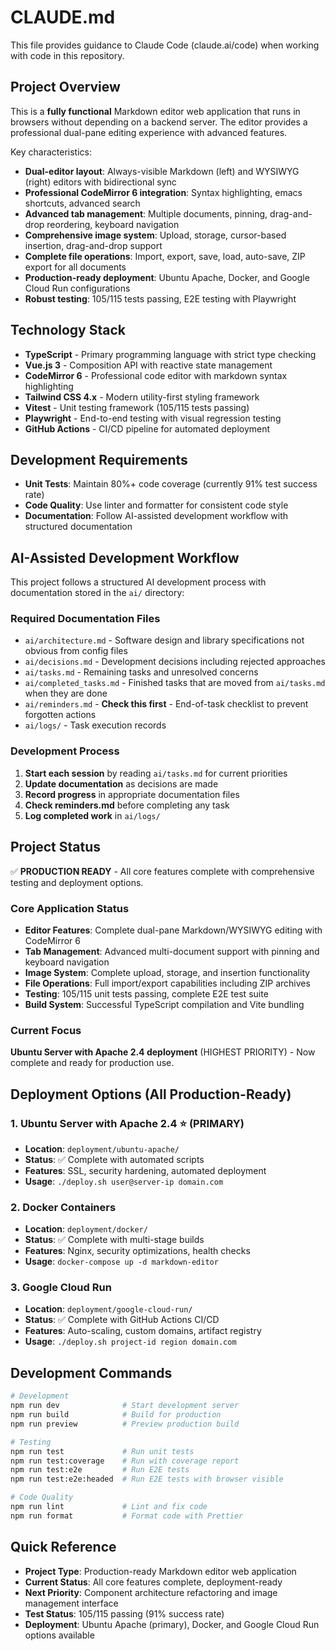 # CLAUDE.md

This file provides guidance to Claude Code (claude.ai/code) when working with code in this repository.

## Project Overview

This is a **fully functional** Markdown editor web application that runs in browsers without depending on a backend server. The editor provides a professional dual-pane editing experience with advanced features.

Key characteristics:
- **Dual-editor layout**: Always-visible Markdown (left) and WYSIWYG (right) editors with bidirectional sync
- **Professional CodeMirror 6 integration**: Syntax highlighting, emacs shortcuts, advanced search
- **Advanced tab management**: Multiple documents, pinning, drag-and-drop reordering, keyboard navigation
- **Comprehensive image system**: Upload, storage, cursor-based insertion, drag-and-drop support
- **Complete file operations**: Import, export, save, load, auto-save, ZIP export for all documents
- **Production-ready deployment**: Ubuntu Apache, Docker, and Google Cloud Run configurations
- **Robust testing**: 105/115 tests passing, E2E testing with Playwright

## Technology Stack

- **TypeScript** - Primary programming language with strict type checking
- **Vue.js 3** - Composition API with reactive state management
- **CodeMirror 6** - Professional code editor with markdown syntax highlighting
- **Tailwind CSS 4.x** - Modern utility-first styling framework
- **Vitest** - Unit testing framework (105/115 tests passing)
- **Playwright** - End-to-end testing with visual regression testing
- **GitHub Actions** - CI/CD pipeline for automated deployment

## Development Requirements

- **Unit Tests**: Maintain 80%+ code coverage (currently 91% test success rate)
- **Code Quality**: Use linter and formatter for consistent code style
- **Documentation**: Follow AI-assisted development workflow with structured documentation

## AI-Assisted Development Workflow

This project follows a structured AI development process with documentation stored in the `ai/` directory:

### Required Documentation Files

- `ai/architecture.md` - Software design and library specifications not obvious from config files
- `ai/decisions.md` - Development decisions including rejected approaches
- `ai/tasks.md` - Remaining tasks and unresolved concerns
- `ai/completed_tasks.md` - Finished tasks that are moved from `ai/tasks.md` when they are done
- `ai/reminders.md` - **Check this first** - End-of-task checklist to prevent forgotten actions
- `ai/logs/` - Task execution records

### Development Process

1. **Start each session** by reading `ai/tasks.md` for current priorities
2. **Update documentation** as decisions are made
3. **Record progress** in appropriate documentation files
4. **Check reminders.md** before completing any task
5. **Log completed work** in `ai/logs/`

## Project Status

✅ **PRODUCTION READY** - All core features complete with comprehensive testing and deployment options.

### Core Application Status
- **Editor Features**: Complete dual-pane Markdown/WYSIWYG editing with CodeMirror 6
- **Tab Management**: Advanced multi-document support with pinning and keyboard navigation
- **Image System**: Complete upload, storage, and insertion functionality
- **File Operations**: Full import/export capabilities including ZIP archives
- **Testing**: 105/115 unit tests passing, complete E2E test suite
- **Build System**: Successful TypeScript compilation and Vite bundling

### Current Focus
**Ubuntu Server with Apache 2.4 deployment** (HIGHEST PRIORITY) - Now complete and ready for production use.

## Deployment Options (All Production-Ready)

### 1. Ubuntu Server with Apache 2.4 ⭐ (PRIMARY)
- **Location**: `deployment/ubuntu-apache/`
- **Status**: ✅ Complete with automated scripts
- **Features**: SSL, security hardening, automated deployment
- **Usage**: `./deploy.sh user@server-ip domain.com`

### 2. Docker Containers
- **Location**: `deployment/docker/`
- **Status**: ✅ Complete with multi-stage builds
- **Features**: Nginx, security optimizations, health checks
- **Usage**: `docker-compose up -d markdown-editor`

### 3. Google Cloud Run
- **Location**: `deployment/google-cloud-run/`
- **Status**: ✅ Complete with GitHub Actions CI/CD
- **Features**: Auto-scaling, custom domains, artifact registry
- **Usage**: `./deploy.sh project-id region domain.com`

## Development Commands

```bash
# Development
npm run dev              # Start development server
npm run build            # Build for production
npm run preview          # Preview production build

# Testing
npm run test             # Run unit tests
npm run test:coverage    # Run with coverage report
npm run test:e2e         # Run E2E tests
npm run test:e2e:headed  # Run E2E tests with browser visible

# Code Quality
npm run lint             # Lint and fix code
npm run format           # Format code with Prettier
```

## Quick Reference
- **Project Type**: Production-ready Markdown editor web application
- **Current Status**: All core features complete, deployment-ready
- **Next Priority**: Component architecture refactoring and image management interface
- **Test Status**: 105/115 passing (91% success rate)
- **Deployment**: Ubuntu Apache (primary), Docker, and Google Cloud Run options available